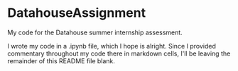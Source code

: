 # DatahouseAssignment
My code for the Datahouse summer internship assessment.


I wrote my code in a .ipynb file, which I hope is alright. Since I provided commentary throughout my code there in markdown cells, I'll be leaving the remainder of this README file blank.
